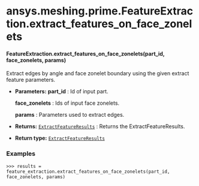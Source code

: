 # ansys.meshing.prime.FeatureExtraction.extract_features_on_face_zonelets

#### FeatureExtraction.extract_features_on_face_zonelets(part_id, face_zonelets, params)

Extract edges by angle and face zonelet boundary using the given extract feature parameters.

* **Parameters:**
  **part_id**
  : Id of input part.

  **face_zonelets**
  : Ids of input face zonelets.

  **params**
  : Parameters used to extract edges.
* **Returns:**
  [`ExtractFeatureResults`](ansys.meshing.prime.ExtractFeatureResults.md#ansys.meshing.prime.ExtractFeatureResults)
  : Returns the ExtractFeatureResults.
* **Return type:**
  [`ExtractFeatureResults`](ansys.meshing.prime.ExtractFeatureResults.md#ansys.meshing.prime.ExtractFeatureResults)

### Examples

```pycon
>>> results = feature_extraction.extract_features_on_face_zonelets(part_id, face_zonelets, params)
```

<!-- !! processed by numpydoc !! -->
